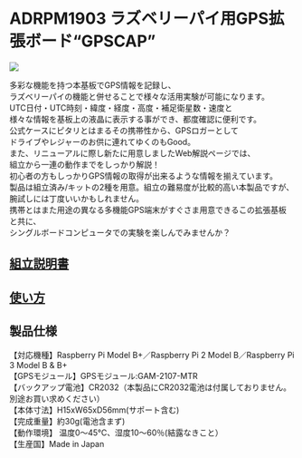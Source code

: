 # ADRPM1903 ラズベリーパイ用GPS拡張ボード“GPSCAP”

![](https://bit-trade-one.co.jp/wp/wp-content/uploads/2019/06/f2088bee8c44b4fa035da395d6745d3b.jpg)

多彩な機能を持つ本基板でGPS情報を記録し、  
ラズベリーパイの機能と併せることで様々な活用実験が可能になります。  
UTC日付・UTC時刻・緯度・経度・高度・補足衛星数・速度と  
様々な情報を基板上の液晶に表示する事ができ、都度確認に便利です。  
公式ケースにピタリとはまるその携帯性から、GPSロガーとして  
ドライブやレジャーのお供に連れてゆくのもGood。  
また、リニューアルに際し新たに用意しましたWeb解説ページでは、  
組立から一連の動作までをしっかり解説！  
初心者の方もしっかりGPS情報の取得が出来るような情報を揃えています。  
製品は組立済み/キットの2種を用意。組立の難易度が比較的高い本製品ですが、腕試しには丁度いいかもしれません。  
携帯とはまた用途の異なる多機能GPS端末がすぐさま用意できるこの拡張基板と共に、  
シングルボードコンピュータでの実験を楽しんでみませんか？  

## [組立説明書](https://bit-trade-one.co.jp/gpsbuildmanual/)

## [使い方](https://bit-trade-one.co.jp/gpsusermanual/)

## 製品仕様

【対応機種】Raspberry Pi Model B+／Raspberry Pi 2 Model B／Raspberry Pi 3 Model B & B+  
【GPSモジュール】GPSモジュール:GAM-2107-MTR  
【バックアップ電池】CR2032（本製品にCR2032電池は付属しておりません。別途お買い求めください）  
【本体寸法】H15xW65xD56mm(サポート含む)  
【完成重量】約30g(電池含まず)  
【動作環境】 温度0～45℃、湿度10～60％(結露なきこと）  
【生産国】Made in Japan  
